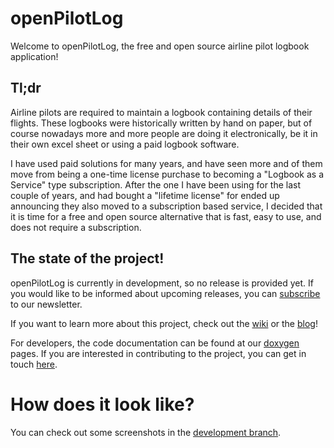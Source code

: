 # openPilotLog

Welcome to openPilotLog, the free and open source airline pilot logbook application!

## Tl;dr

Airline pilots are required to maintain a logbook containing details of their flights. These logbooks were historically written by hand on paper, but of course nowadays more and more people are doing it electronically, be it in their own excel sheet or using a paid logbook software.

I have used paid solutions for many years, and have seen more and of them move from being a one-time license purchase to becoming a "Logbook as a Service" type subscription. After the one I have been using for the last couple of years, and had bought a "lifetime license" for ended up announcing they also moved to a subscription based service, I decided that it is time for a free and open source alternative that is fast, easy to use, and does not require a subscription.

## The state of the project!

openPilotLog is currently in development, so no release is provided yet. If you would like to be informed about upcoming releases, you can [subscribe](https://turowsky.eu/?page_id=112) to our newsletter.

If you want to learn more about this project, check out the [wiki](https://github.com/fiffty-50/openpilotlog/wiki) or the [blog](https://turowsky.eu/)!

For developers, the code documentation can be found at our [doxygen](https://fiffty-50.github.io/openpilotlog/) pages. If you are interested in contributing to the project, you can get in touch [here](mailto:felix.turo@gmail.com?subject=[GitHub]%20Contributing%20to%20openPilotLog).

# How does it look like?

You can check out some screenshots in the [development branch](https://github.com/fiffty-50/openpilotlog/tree/develop/screenshots).
